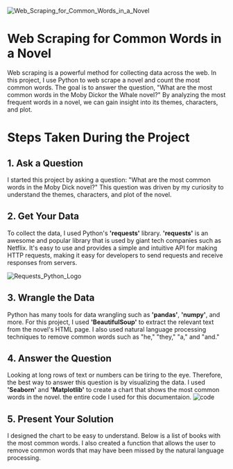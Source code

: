 
![Web_Scraping_for_Common_Words_in_a_Novel](https://user-images.githubusercontent.com/80264351/236859756-a92d4555-2195-40d0-9b6c-d7715986e960.png)


# Web Scraping for Common Words in a Novel
Web scraping is a powerful method for collecting data across the web. In this project, I use Python to web scrape a novel and count the most common words. The goal is to answer the question, "What are the most common words in the Moby Dickor the Whale novel?" By analyzing the most frequent words in a novel, we can gain insight into its themes, characters, and plot.

# Steps Taken During the Project
## 1. Ask a Question
I started this project by asking a question: "What are the most common words in the Moby Dick novel?" This question was driven by my curiosity to understand the themes, characters, and plot of the novel.

## 2. Get Your Data
  To collect the data, I used Python's __'requests'__ library. __'requests'__ is an awesome and popular library that is used by
giant tech companies such as Netflix. It's easy to use and provides a simple and intuitive API for making HTTP requests, making it easy for developers to send requests and receive responses from servers.

![Requests_Python_Logo](https://user-images.githubusercontent.com/80264351/236861164-a91ef22a-3d89-41dc-bf36-ef0b896beb18.png)

## 3. Wrangle the Data
Python has many tools for data wrangling such as __'pandas'__, __'numpy'__, and more. For this project, I used __'BeautifulSoup'__ to extract the relevant text from the novel's HTML page. I also used natural language processing techniques to remove common words such as "he," "they," "a," and "and."

## 4. Answer the Question
Looking at long rows of text or numbers can be tiring to the eye. Therefore, the best way to answer this question is by visualizing the data. I used __'Seaborn'__ and __'Matplotlib'__ to create a chart that shows the most common words in the novel.
   the entire code I used for this documentaion. 
   ![code](https://user-images.githubusercontent.com/80264351/236861601-66d8ffcf-3562-44b2-bdb9-0bf898d3d24d.png)

## 5. Present Your Solution
I designed the chart to be easy to understand. Below is a list of books with the most common words. I also created a function that allows the user to remove common words that may have been missed by the natural language processing.


